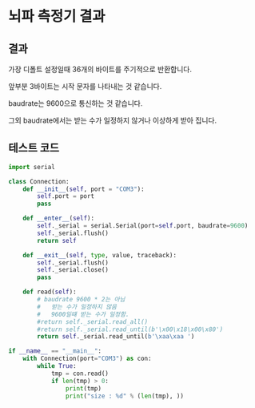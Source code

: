 # 뇌파 측정기 결과

## 결과

가장 디폴트 설정일때 36개의 바이트를 주기적으로 반환합니다.

앞부분 3바이트는 시작 문자를 나타내는 것 같습니다.

baudrate는 9600으로 통신하는 것 같습니다.

그외 baudrate에서는 받는 수가 일정하지 않거나 이상하게 받아 집니다.

## 테스트 코드

```python
import serial

class Connection:
    def __init__(self, port = "COM3"):
        self.port = port
        pass

    def __enter__(self):
        self._serial = serial.Serial(port=self.port, baudrate=9600)
        self._serial.flush()
        return self

    def __exit__(self, type, value, traceback):
        self._serial.flush()
        self._serial.close()
        pass

    def read(self):
        # baudrate 9600 * 2는 아님
        #   받는 수가 일정하지 않음
        #   9600일떄 받는 수가 일정함.
        #return self._serial.read_all()
        #return self._serial.read_until(b'\x00\x18\x00\x80') 
        return self._serial.read_until(b'\xaa\xaa ')

if __name__ == "__main__":
    with Connection(port="COM3") as con:
        while True:
            tmp = con.read()
            if len(tmp) > 0:
                print(tmp)
                print("size : %d" % (len(tmp), ))
```
